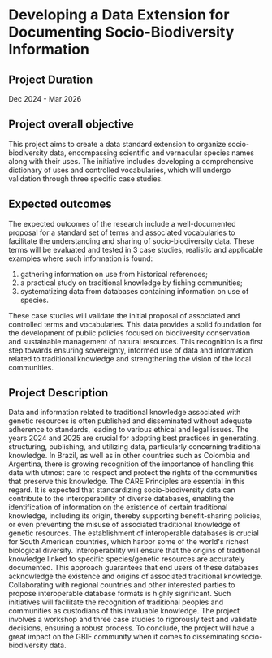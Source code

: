 # Developing a Data Extension for Documenting Socio-Biodiversity Information

## Project Duration

Dec 2024 - Mar 2026

## Project overall objective

This project aims to create a data standard extension to organize socio-biodiversity data, encompassing scientific and vernacular species names along with their uses. The initiative includes developing a comprehensive dictionary of uses and controlled vocabularies, which will undergo validation through three specific case studies.

## Expected outcomes

The expected outcomes of the research include a well-documented proposal for a standard set of terms and associated vocabularies to facilitate the understanding and sharing of socio-biodiversity data. These terms will be evaluated and tested in 3 case studies, realistic and applicable examples where such information is found: 

1. gathering information on use from historical references; 
2. a practical study on traditional knowledge by fishing communities; 
3. systematizing data from databases containing information on use of species. 

These case studies will validate the initial proposal of associated and controlled terms and vocabularies. This data provides a solid foundation for the development of public policies focused on biodiversity conservation and sustainable management of natural resources. This recognition is a first step towards ensuring sovereignty, informed use of data and information related to traditional knowledge and strengthening the vision of the local communities.

## Project Description

Data and information related to traditional knowledge associated with genetic resources is often published and disseminated without adequate adherence to standards, leading to various ethical and legal issues. The years 2024 and 2025 are crucial for adopting best practices in generating, structuring, publishing, and utilizing data, particularly concerning traditional knowledge. In Brazil, as well as in other countries such as Colombia and Argentina, there is growing recognition of the importance of handling this data with utmost care to respect and protect the rights of the communities that preserve this knowledge. The CARE Principles are essential in this regard. It is expected that standardizing socio-biodiversity data can contribute to the interoperability of diverse databases, enabling the identification of information on the existence of certain traditional knowledge, including its origin, thereby supporting benefit-sharing policies, or even preventing the misuse of associated traditional knowledge of genetic resources. The establishment of interoperable databases is crucial for South American countries, which harbor some of the world's richest biological diversity. Interoperability will ensure that the origins of traditional knowledge linked to specific species/genetic resources are accurately documented. This approach guarantees that end users of these databases acknowledge the existence and origins of associated traditional knowledge. Collaborating with regional countries and other interested parties to propose interoperable database formats is highly significant. Such initiatives will facilitate the recognition of traditional peoples and communities as custodians of this invaluable knowledge. The project involves a workshop and three case studies to rigorously test and validate decisions, ensuring a robust process. To conclude, the project will have a great impact on the GBIF community when it comes to disseminating socio-biodiversity data.